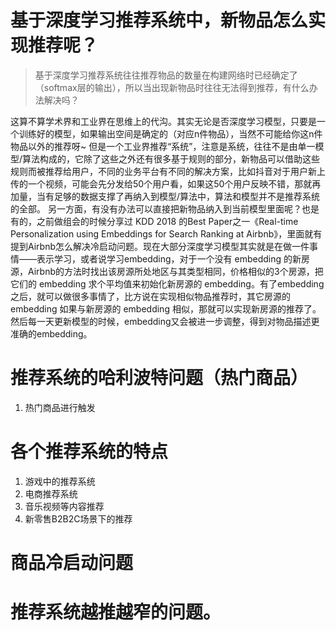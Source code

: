 # 基于深度学习推荐系统中，新物品怎么实现推荐呢？
> 基于深度学习推荐系统往往推荐物品的数量在构建网络时已经确定了（softmax层的输出），所以当出现新物品时往往无法得到推荐，有什么办法解决吗？

这算不算学术界和工业界在思维上的代沟。其实无论是否深度学习模型，只要是一个训练好的模型，如果输出空间是确定的（对应n件物品），当然不可能给你这n件物品以外的推荐呀~ 但是一个工业界推荐“系统”，注意是系统，往往不是由单一模型/算法构成的，它除了这些之外还有很多基于规则的部分，新物品可以借助这些规则而被推荐给用户，不同的业务平台有不同的解决方案，比如抖音对于用户新上传的一个视频，可能会先分发给50个用户看，如果这50个用户反映不错，那就再加量，当有足够的数据支撑了再纳入到模型/算法中，算法和模型并不是推荐系统的全部。
另一方面，有没有办法可以直接把新物品纳入到当前模型里面呢？也是有的，之前做组会的时候分享过 KDD 2018 的Best Paper之一《Real-time Personalization using Embeddings for Search Ranking at Airbnb》，里面就有提到Airbnb怎么解决冷启动问题。现在大部分深度学习模型其实就是在做一件事情——表示学习，或者说学习embedding，对于一个没有 embedding 的新房源，Airbnb的方法时找出该房源所处地区与其类型相同，价格相似的3个房源，把它们的 embedding 求个平均值来初始化新房源的 embedding。有了embedding之后，就可以做很多事情了，比方说在实现相似物品推荐时，其它房源的 embedding 如果与新房源的 embedding 相似，那就可以实现新房源的推荐了。然后每一天更新模型的时候，embedding又会被进一步调整，得到对物品描述更准确的embedding。

# 推荐系统的哈利波特问题（热门商品）
1. 热门商品进行触发



# 各个推荐系统的特点
1. 游戏中的推荐系统
2. 电商推荐系统
3. 音乐视频等内容推荐
4. 新零售B2B2C场景下的推荐

# 商品冷启动问题


# 推荐系统越推越窄的问题。


